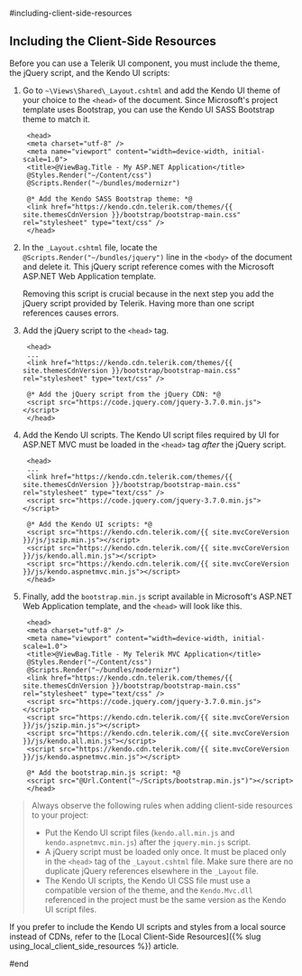 #including-client-side-resources

## Including the Client-Side Resources

Before you can use a Telerik UI component, you must include the theme, the jQuery script, and the Kendo UI scripts:

1. Go to `~\Views\Shared\_Layout.cshtml` and add the Kendo UI theme of your choice to the `<head>` of the document. Since Microsoft's project template uses Bootstrap, you can use the Kendo UI SASS Bootstrap theme to match it.

		<head>
		<meta charset="utf-8" />
		<meta name="viewport" content="width=device-width, initial-scale=1.0">
		<title>@ViewBag.Title - My ASP.NET Application</title>
		@Styles.Render("~/Content/css")
		@Scripts.Render("~/bundles/modernizr")

		@* Add the Kendo SASS Bootstrap theme: *@
		<link href="https://kendo.cdn.telerik.com/themes/{{ site.themesCdnVersion }}/bootstrap/bootstrap-main.css" rel="stylesheet" type="text/css" />
		</head>

1. In the `_Layout.cshtml` file, locate the `@Scripts.Render("~/bundles/jquery")` line in the `<body>` of the document and delete it. This jQuery script reference comes with the Microsoft ASP.NET Web Application template. 

	Removing this script is crucial because in the next step you add the jQuery script provided by Telerik. Having more than one script references causes errors.  

1. Add the jQuery script to the `<head>` tag.

		<head>
		...
		<link href="https://kendo.cdn.telerik.com/themes/{{ site.themesCdnVersion }}/bootstrap/bootstrap-main.css" rel="stylesheet" type="text/css" />
		
		@* Add the jQuery script from the jQuery CDN: *@
		<script src="https://code.jquery.com/jquery-3.7.0.min.js"></script>
		</head>

1. Add the Kendo UI scripts. The Kendo UI script files required by UI for ASP.NET MVC must be loaded in the `<head>` tag *after* the jQuery script.

		<head>
		...
		<link href="https://kendo.cdn.telerik.com/themes/{{ site.themesCdnVersion }}/bootstrap/bootstrap-main.css" rel="stylesheet" type="text/css" />
		<script src="https://code.jquery.com/jquery-3.7.0.min.js"></script>

		@* Add the Kendo UI scripts: *@
		<script src="https://kendo.cdn.telerik.com/{{ site.mvcCoreVersion }}/js/jszip.min.js"></script>
		<script src="https://kendo.cdn.telerik.com/{{ site.mvcCoreVersion }}/js/kendo.all.min.js"></script>
		<script src="https://kendo.cdn.telerik.com/{{ site.mvcCoreVersion }}/js/kendo.aspnetmvc.min.js"></script>
		</head>

1. Finally, add the `bootstrap.min.js` script available in Microsoft's ASP.NET Web Application template, and the `<head>` will look like this.

		<head>
		<meta charset="utf-8" />
		<meta name="viewport" content="width=device-width, initial-scale=1.0">
		<title>@ViewBag.Title - My Telerik MVC Application</title>
		@Styles.Render("~/Content/css")
		@Scripts.Render("~/bundles/modernizr")
		<link href="https://kendo.cdn.telerik.com/themes/{{ site.themesCdnVersion }}/bootstrap/bootstrap-main.css" rel="stylesheet" type="text/css" />
		<script src="https://code.jquery.com/jquery-3.7.0.min.js"></script>
		<script src="https://kendo.cdn.telerik.com/{{ site.mvcCoreVersion }}/js/jszip.min.js"></script>
		<script src="https://kendo.cdn.telerik.com/{{ site.mvcCoreVersion }}/js/kendo.all.min.js"></script>
		<script src="https://kendo.cdn.telerik.com/{{ site.mvcCoreVersion }}/js/kendo.aspnetmvc.min.js"></script>
		
		@* Add the bootstrap.min.js script: *@
		<script src="@Url.Content("~/Scripts/bootstrap.min.js")"></script>
		</head>

>Always observe the following rules when adding client-side resources to your project:
> * Put the Kendo UI script files (`kendo.all.min.js` and `kendo.aspnetmvc.min.js`) after the `jquery.min.js` script.
> * A jQuery script must be loaded only once. It must be placed only in the `<head>` tag of the `_Layout.cshtml` file. Make sure there are no duplicate jQuery references elsewhere in the `_Layout` file.
> * The Kendo UI scripts, the Kendo UI CSS file must use a compatible version of the theme, and the `Kendo.Mvc.dll` referenced in the project must be the same version as the Kendo UI script files.

If you prefer to include the Kendo UI scripts and styles from a local source instead of CDNs, refer to the [Local Client-Side Resources]({% slug using_local_client_side_resources %}) article.

#end